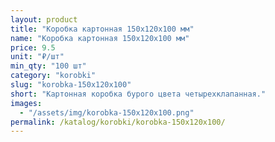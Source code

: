 ```yaml
---
layout: product
title: "Коробка картонная 150х120х100 мм"
name: "Коробка картонная 150х120х100 мм"
price: 9.5
unit: "₽/шт"
min_qty: "100 шт"
category: "korobki"
slug: "korobka-150x120x100"
short: "Картонная коробка бурого цвета четырехклапанная."
images:
  - "/assets/img/korobka-150x120x100.png"
permalink: /katalog/korobki/korobka-150x120x100/
---
```

